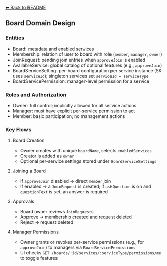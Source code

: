 [⬅ Back to README](../README.md)

## Board Domain Design

### Entities
- Board: metadata and enabled services
- Membership: relation of user to board with role (`member`, `manager`, `owner`)
- JoinRequest: pending join entries when `approveJoin` is enabled
- AvailableService: global catalog of optional features (e.g., `approveJoin`)
- BoardServiceSetting: per-board configuration per service instance (SK uses `serviceId`); singleton services set `serviceId = serviceType`
- BoardServicePermission: manager-level permission for a service

### Roles and Authorization
- Owner: full control; implicitly allowed for all service actions
- Manager: must have explicit per-service permission to act
- Member: basic participation; no management actions

### Key Flows
1) Board Creation
   - Owner creates with unique `boardName`, selects `enabledServices`
   - Creator is added as `owner`
   - Optional per-service settings stored under `BoardServiceSettings`

2) Joining a Board
   - If `approveJoin` disabled → direct `member` join
   - If enabled → a `JoinRequest` is created; if `askQuestion` is on and `questionText` is set, an answer is required

3) Approvals
   - Board owner reviews `JoinRequest`s
   - Approve → membership created and request deleted
   - Reject → request deleted

4) Manager Permissions
   - Owner grants or revokes per-service permissions (e.g., for `approveJoin`) to managers via `BoardServicePermissions`
   - UI checks `GET /boards/:id/services/:serviceType/permissions/me` to toggle features


